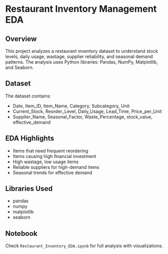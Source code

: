 # Restaurant Inventory Management EDA

## Overview
This project analyzes a restaurant inventory dataset to understand stock levels, daily usage, wastage, supplier reliability, and seasonal demand patterns. The analysis uses Python libraries: Pandas, NumPy, Matplotlib, and Seaborn.

## Dataset
The dataset contains:
- Date, Item_ID, Item_Name, Category, Subcategory, Unit
- Current_Stock, Reorder_Level, Daily_Usage, Lead_Time, Price_per_Unit
- Supplier_Name, Seasonal_Factor, Waste_Percentage, stock_value, effective_demand

## EDA Highlights
- Items that need frequent reordering
- Items causing high financial investment
- High wastage, low usage items
- Reliable suppliers for high-demand items
- Seasonal trends for effective demand

## Libraries Used
- pandas
- numpy
- matplotlib
- seaborn

## Notebook
Check `Restaurant_Inventory_EDA.ipynb` for full analysis with visualizations.
